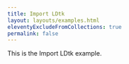 ```yaml
---
title: Import LDtk
layout: layouts/examples.html
eleventyExcludeFromCollections: true
permalink: false
---
```


This is the Import LDtk example.